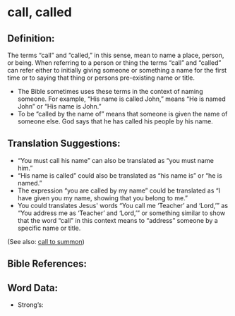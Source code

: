# call, called

## Definition:

The terms “call” and “called,” in this sense, mean to name a place, person, or being. When referring to a person or thing the terms “call” and “called” can refer either to initially giving someone or something a name for the first time or to saying that thing or persons pre-existing name or title. 

* The Bible sometimes uses these terms in the context of naming someone. For example, “His name is called John,” means “He is named John” or “His name is John.”
* To be “called by the name of” means that someone is given the name of someone else. God says that he has called his people by his name.

## Translation Suggestions:

* “You must call his name” can also be translated as “you must name him.”
* “His name is called” could also be translated as “his name is” or “he is named.”
* The expression “you are called by my name” could be translated as “I have given you my name, showing that you belong to me.”
* You could translates Jesus' words “You call me ‘Teacher’ and ‘Lord,’” as “You address me as ‘Teacher’ and ‘Lord,’” or something similar to show that the word “call” in this context means to “address” someone by a specific name or title.

(See also: [call to summon](../kt/call.md))

## Bible References:



## Word Data:

* Strong’s: 
